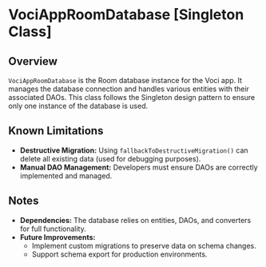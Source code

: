 # VociAppRoomDatabase [Singleton Class]

## Overview

`VociAppRoomDatabase` is the Room database instance for the Voci app. It manages the database connection and handles various entities with their associated DAOs. This class follows the Singleton design pattern to ensure only one instance of the database is used.

## Known Limitations

- **Destructive Migration:** Using `fallbackToDestructiveMigration()` can delete all existing data (used for debugging purposes).
- **Manual DAO Management:** Developers must ensure DAOs are correctly implemented and managed.

## Notes

- **Dependencies:** The database relies on entities, DAOs, and converters for full functionality.
- **Future Improvements:**
    - Implement custom migrations to preserve data on schema changes.
    - Support schema export for production environments.

